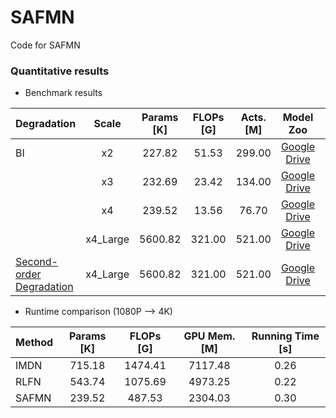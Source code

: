 # SAFMN
Code for SAFMN

### Quantitative results 
  - Benchmark results 

| Degradation | Scale | Params [K] | FLOPs [G] | Acts. [M] | Model Zoo| Visual Results| 
| :----- | :-----: | :-----: | :-----: |:-----: |:-----: |:-----: |
| BI | x2 | 227.82 | 51.53 | 299.00| [Google Drive]() | [Google Drive]() |
| | x3 | 232.69 | 23.42 | 134.00| [Google Drive]() |  |
|  | x4 | 239.52 | 13.56 | 76.70 | [Google Drive]() |  |
| | x4_Large | 5600.82 | 321.00 | 521.00 | [Google Drive]() |  |
| [Second-order Degradation](https://github.com/xinntao/Real-ESRGAN) | x4_Large | 5600.82 | 321.00 | 521.00 | [Google Drive]() |  |

- Runtime comparison (1080P --> 4K)

| Method | Params [K] | FLOPs [G] | GPU Mem. [M] | Running Time [s]|
| :----- | :-----: | :-----: | :-----: |:-----: |
| IMDN | 715.18 | 1474.41| 7117.48 | 0.26 |
| RLFN | 543.74 | 1075.69| 4973.25 | 0.22 |
| SAFMN| 239.52 | 487.53 | 2304.03 | 0.30 |

